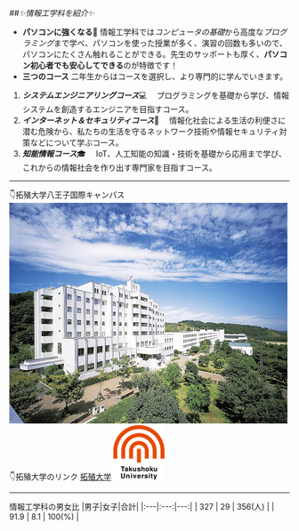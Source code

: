 ##*:sparkles:情報工学科を紹介:sparkles:*
-  **パソコンに強くなる:muscle:**
情報工学科では*コンピュータの基礎*から高度な*プログラミング*まで学べ、パソコンを使った授業が多く、演習の回数も多いので、パソコンにたくさん触れることができる。先生のサッポートも厚く、**パソコン初心者でも安心してできる**のが特徴です！
-  **三つのコース**
二年生からはコースを選択し、より専門的に学んでいきます。
  1. ***システムエンジニアリングコース***:computer:
　プログラミングを基礎から学び、情報システムを創造するエンジニアを目指すコース。
  1. ***インターネット＆セキュリティコース***:closed_lock_with_key:
　情報化社会による生活の利便さに潜む危険から、私たちの生活を守るネットワーク技術や情報セキュリティ対策などについて学ぶコース。
  1. ***知能情報コース***:mortar_board:
　IoT、人工知能の知識・技術を基礎から応用まで学び、これからの情報社会を作り出す専門家を目指すコース。
***
:point_down:拓殖大学八王子国際キャンパス
![Takushoku University](hachioji.jpg "八王子国際キャンパス")
:point_down:拓殖大学のリンク
[拓殖大学](http://www.takushoku-u.ac.jp "Takushoku University")
![Takushoku University Logo](logo.png)
***
情報工学科の男女比
|男子|女子|合計|
|:---|:---:|---:|
| 327 | 29 | 356(人)  |
| 91.9 | 8.1 | 100(%)  |


